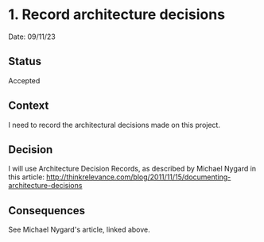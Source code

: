 # 1. Record architecture decisions

Date: 09/11/23

## Status

Accepted

## Context

I need to record the architectural decisions made on this project.

## Decision

I will use Architecture Decision Records, as described by Michael Nygard in this article: http://thinkrelevance.com/blog/2011/11/15/documenting-architecture-decisions

## Consequences

See Michael Nygard's article, linked above.
